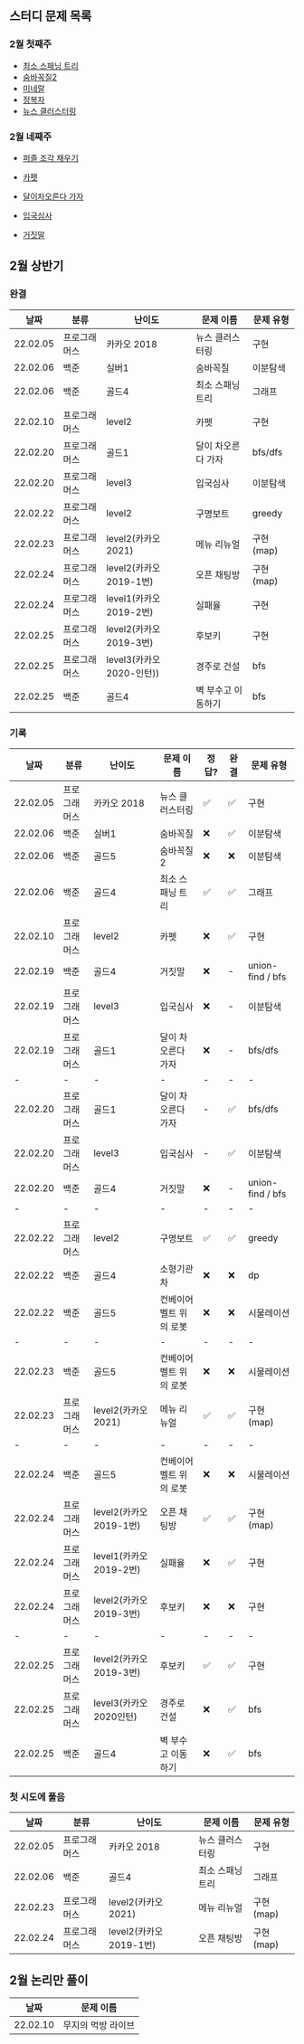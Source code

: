 ## 스터디 문제 목록

### 2월 첫째주

* [최소 스패닝 트리](https://www.acmicpc.net/problem/1197)
* [숨바꼭질2](https://www.acmicpc.net/problem/12851)
* [미네랄](https://www.acmicpc.net/problem/2933)
* [정복자](https://www.acmicpc.net/problem/14950)
* [뉴스 클러스터링](https://programmers.co.kr/learn/courses/30/lessons/17677)

### 2월 네째주

* [퍼즐 조각 채우기](https://programmers.co.kr/learn/courses/30/lessons/84021?language=java)

* [카펫](https://programmers.co.kr/learn/courses/30/lessons/42842)

* [달이차오른다 가자](https://www.acmicpc.net/problem/1194)

* [입국심사](https://programmers.co.kr/learn/courses/30/lessons/43238)

* [거짓말](https://www.acmicpc.net/problem/1043)

## 2월 상반기

### 완결

|날짜|분류|난이도|문제 이름| 문제 유형 |
|-|-|-|-|-|
|22.02.05 | 프로그래머스 | 카카오 2018 | 뉴스 클러스터링 | 구현 |
|22.02.06 | 백준 | 실버1 | 숨바꼭질 | 이분탐색 |
|22.02.06 | 백준 | 골드4 | 최소 스패닝 트리 |  그래프 |
|22.02.10 | 프로그래머스 | level2 | 카펫 | 구현 |
|22.02.20 | 프로그래머스 | 골드1 | 달이 차오른다 가자 | bfs/dfs |
|22.02.20 | 프로그래머스 | level3 | 입국심사 | 이분탐색 |
|22.02.22 | 프로그래머스 | level2 | 구명보트 | greedy|
|22.02.23 | 프로그래머스 | level2(카카오2021) | 메뉴 리뉴얼 | 구현(map)|
|22.02.24 | 프로그래머스 | level2(카카오2019-1번) | 오픈 채팅방 | 구현(map)|
|22.02.24 | 프로그래머스 | level1(카카오2019-2번) | 실패율 |  구현 |
|22.02.25 | 프로그래머스 | level2(카카오2019-3번) | 후보키 |  구현 |
|22.02.25 | 프로그래머스 | level3(카카오2020-인턴)) | 경주로 건설 |  bfs |
|22.02.25 | 백준 | 골드4 | 벽 부수고 이동하기 | bfs |



### 기록

|날짜|분류|난이도|문제 이름| 정답?| 완결| 문제 유형 |
|-|-|-|-|-|-|-|
|22.02.05 | 프로그래머스 | 카카오 2018 | 뉴스 클러스터링 |:white_check_mark: | :white_check_mark: | 구현 |
|22.02.06 | 백준 | 실버1 | 숨바꼭질 | :x: | :white_check_mark:| 이분탐색 |
|22.02.06 | 백준 | 골드5 | 숨바꼭질2 | :x: | :x:| 이분탐색 |
|22.02.06 | 백준 | 골드4 | 최소 스패닝 트리 | :white_check_mark: | :white_check_mark:| 그래프 |
|22.02.10 | 프로그래머스 | level2 | 카펫 | :x: | :white_check_mark:| 구현 |
|22.02.19 | 백준 | 골드4 | 거짓말 | :x: | -| union-find / bfs |
|22.02.19 | 프로그래머스 | level3 | 입국심사 | :x: | -| 이분탐색 |
|22.02.19 | 프로그래머스 | 골드1 | 달이 차오른다 가자 | :x: | -| bfs/dfs |
|-|-|-|-|-|-|-|
|22.02.20 | 프로그래머스 | 골드1 | 달이 차오른다 가자 | - | :white_check_mark:| bfs/dfs |
|22.02.20 | 프로그래머스 | level3 | 입국심사 | - | :white_check_mark: | 이분탐색 |
|22.02.20 | 백준 | 골드4 | 거짓말 | :x: | -| union-find / bfs|
|-|-|-|-|-|-|-|
|22.02.22 | 프로그래머스 | level2 | 구명보트 | :white_check_mark: | :white_check_mark:| greedy|
|22.02.22 | 백준 | 골드4 | 소형기관차 | :x: | :x: | dp |
|22.02.22 | 백준 | 골드5 | 컨베이어 벨트 위의 로봇 | :x: |:x: | 시물레이션 |
|-|-|-|-|-|-|-|
|22.02.23 | 백준 | 골드5 | 컨베이어 벨트 위의 로봇 | :x: | :x: | 시물레이션 |
|22.02.23 | 프로그래머스 | level2(카카오2021) | 메뉴 리뉴얼 | :white_check_mark: | :white_check_mark: |구현(map)|
|-|-|-|-|-|-|-|
|22.02.24 | 백준 | 골드5 | 컨베이어 벨트 위의 로봇 | :x: | :x: | 시물레이션 |
|22.02.24 | 프로그래머스 | level2(카카오2019-1번) | 오픈 채팅방 | :white_check_mark: | :white_check_mark: | 구현(map)|
|22.02.24 | 프로그래머스 | level1(카카오2019-2번) | 실패율 | :x: | :white_check_mark: | 구현 |
|22.02.24 | 프로그래머스 | level2(카카오2019-3번) | 후보키 | :x: | :x: | 구현 |
|-|-|-|-|-|-|-|
|22.02.25 | 프로그래머스 | level2(카카오2019-3번) | 후보키 | :white_check_mark: | :white_check_mark: | 구현 |
|22.02.25 | 프로그래머스 | level3(카카오2020인턴) | 경주로 건설 | :x: | :white_check_mark: | bfs |
|22.02.25 | 백준 | 골드4 | 벽 부수고 이동하기 | :x: | :white_check_mark: | bfs |


### 첫 시도에 풀음

|날짜|분류|난이도|문제 이름| 문제 유형 |
|-|-|-|-| -|
|22.02.05 | 프로그래머스 | 카카오 2018 | 뉴스 클러스터링 | 구현 |
|22.02.06 | 백준 | 골드4 | 최소 스패닝 트리 | 그래프 |
|22.02.23 | 프로그래머스 | level2(카카오2021) | 메뉴 리뉴얼 | 구현(map)|
|22.02.24 | 프로그래머스 | level2(카카오2019-1번) | 오픈 채팅방 | 구현(map)|


## 2월 논리만 풀이

|날짜|문제 이름|
|-|-|
|22.02.10|무지의 먹방 라이브|